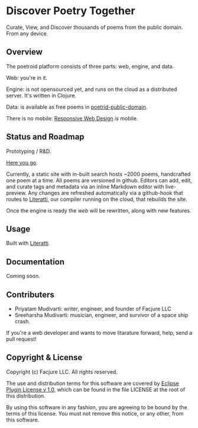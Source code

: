# Discover Poetry Together

Curate, View, and Discover thousands of poems from the public domain. From any device.

## Overview

The poetroid platform consists of three parts: web, engine, and data.

Web: you're in it.

Engine: is not opensourced yet, and runs on the cloud as a distributed server. It's written in Clojure.

Data: is available as free poems in [poetrid-public-domain](https://github.com/Facjure/poetroid-public-domain).

There is no mobile: [Responsive Web Design](http://en.wikipedia.org/wiki/Responsive_web_design) _is_ mobile.

## Status and Roadmap

Prototyping / R&D.

[Here you go](http://www.poetroid.com).

Currently, a static site with in-built search hosts ~2000 poems, handcrafted one poem at a time. All poems are versioned in github. Editors can add, edit, and curate tags and metadata via an inline Markdown editor with live-preview. Any changes are refreshed automatically via a github-hook that routes to [Literatti](https://github.com/Facjure/literatte), our compiler running on the cloud, that rebuilds the site.

Once the engine is ready the _web_ will be rewritten, along with new features.

## Usage

Built with [Literatti](https://github.com/Facjure/literatte).

## Documentation

Coming soon.

## Contributers

- Priyatam Mudivarti: writer, engineer, and founder of Facjure LLC
- Sreeharsha Mudivarti: musician, engineer, and survivor of a space ship crash.

If you're a web developer and wants to move litarature forward, help, send a pull request!

## Copyright & License

Copyright (c) Facjure LLC. All rights reserved.

The use and distribution terms for this software are covered by [Eclipse Plugin License v 1.0](http://opensource.org/licenses/eclipse-1.0.php), which can be found in the file LICENSE at the root of this distribution.

By using this software in any fashion, you are agreeing to be bound by the terms of this license. You must not remove this notice, or any other, from this software.
